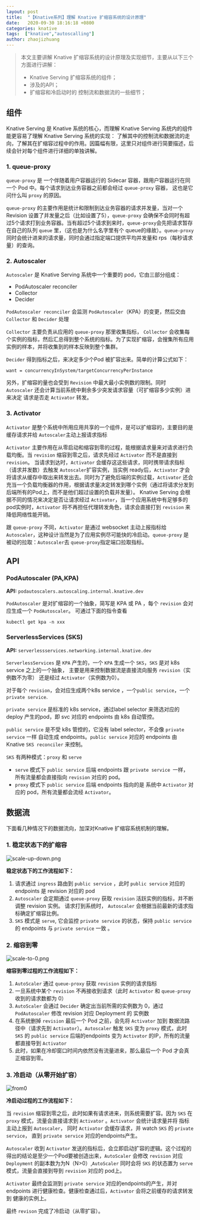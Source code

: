 ```yaml
---
layout: post
title:  "【Knative系列】理解 Knative 扩缩容系统的设计原理"
date:   2020-09-30 18:16:18 +0800
categories: knative
tags:  ["knative","autoscalling"]
author: zhaojizhuang
---
```


> 本文主要讲解 Knative 扩缩容系统的设计原理及实现细节，主要从以下三个方面进行讲解：
> * Knative Serving 扩缩容系统的组件；
> * 涉及的API；
> * 扩缩容和冷启动时的 控制流和数据流的一些细节；

## 组件

Knative Serving 是 Knative 系统的核心，而理解 Knative Serving 系统内的组件能更容易了理解 Knative Serving 系统的实现：
了解其中的控制流和数据流的走向，了解其在扩缩容过程中的作用。因篇幅有限，这里只对组件进行简要描述，后续会针对每个组件进行详细的单独讲解。

### 1. queue-proxy

`queue-proxy` 是 一个伴随着用户容器运行的 Sidecar 容器，跟用户容器运行在同一个 Pod 中。每个请求到达业务容器之前都会经过 `queue-proxy` 容器，
这也是它问什么叫 `proxy` 的原因。

`queue-proxy` 的主要作用是统计和限制到达业务容器的请求并发量，当对一个 Revision 设置了并发量之后（比如设置了5），`queue-proxy` 会确保不会同时有超过5个请求打到业务容器。当有超过5个请求到来时，`queue-proxy`会先把请求暂存在自己的队列 `queue` 里，（这也是为什么名字里有个 queue的缘故）。`queue-proxy` 同时会统计进来的请求量，同时会通过指定端口提供平均并发量和 rps（每秒请求量）的查询。

### 2. Autoscaler
 
`Autoscaler` 是 Knative Serving 系统中一个重要的 pod，它由三部分组成：

* PodAutoscaler reconciler
* Collector
* Decider

`PodAutoscaler reconciler` 会监测 `PodAutoscaler`（KPA）的变更，然后交由 `Collector` 和 `Decider` 处理

`Collector` 主要负责从应用的 `queue-proxy` 那里收集指标， `Collector` 会收集每个实例的指标，然后汇总得到整个系统的指标。为了实现扩缩容，会搜集所有应用实例的样本，并将收集到的样本反映到整个集群。

`Decider` 得到指标之后，来决定多少个Pod 被扩容出来。简单的计算公式如下：

```shell 
want = concurrencyInSystem/targetConcurrencyPerInstance
```

另外，扩缩容的量也会受到 `Revision` 中最大最小实例数的限制。同时 `Autoscaler` 还会计算当前系统中剩余多少突发请求容量（可扩缩容多少实例）进来决定  请求是否走 `Activator` 转发。

### 3. Activator 

`Activator` 是整个系统中所用应用共享的一个组件，是可以扩缩容的，主要目的是缓存请求并给 `Autoscaler`主动上报请求指标

`Activator` 主要作用在从零启动和缩容到零的过程，能根据请求量来对请求进行负载均衡。当 `revision` 缩容到零之后，请求先经过 `Activator` 而不是直接到 `revision`。 当请求到达时，`Activator` 会缓存这这些请求，同时携带请求指标（请求并发数）去触发 `Autoscaler`扩容实例，当实例 ready后，`Activator` 才会将请求从缓存中取出来转发出去。同时为了避免后端的实例过载，`Activator` 还会充当一个负载均衡器的作用，根据请求量决定转发到哪个实例（通过将请求分发到后端所有的Pod上，而不是他们超过设置的负载并发量）。 Knative Serving 会根据不同的情况来决定是否让请求经过 `Activator`，当一个应用系统中有足够多的pod实例时，`Activator` 将不再担任代理转发角色，请求会直接打到 `revision` 来降低网络性能开销。

跟 `queue-proxy` 不同，`Activator` 是通过 websocket 主动上报指标给 `Autoscaler`，这种设计当然是为了应用实例尽可能快的冷启动。`queue-proxy` 是被动的拉取：`Autoscaler`去 `queue-proxy`指定端口拉取指标。

## API

### PodAutoscaler (PA,KPA)

**API:** `podautoscalers.autoscaling.internal.knative.dev`

`PodAutoscaler` 是对扩缩容的一个抽象，简写是 KPA 或 PA ，每个 `revision`
 会对应生成一个 `PodAutoscaler`。 
 可通过下面的指令查看
 
```shell
kubectl get kpa -n xxx
```

### ServerlessServices (SKS)
**API:** `serverlessservices.networking.internal.knative.dev`
 
 `ServerlessServices` 是 `KPA` 产生的，一个 `KPA` 生成一个 `SKS`，`SKS` 是对 k8s service 之上的一个抽象，
 主要是用来控制数据流是直接流向服务 `revision`（实例数不为零） 还是经过 `Activator`（实例数为0）。
 
 对于每个 `revision`，会对应生成两个k8s service ，一个`public service`，一个 `private service`.
 
 `private service` 是标准的 k8s service，通过label selector 来筛选对应的deploy 产生的pod，即 svc 对应的 endpoints 由 k8s 自动管控。
 
 `public service` 是不受 k8s 管控的，它没有 label selector，不会像 `private service` 一样 自动生成 endpoints。`public service` 对应的 endpoints 
 由 Knative `SKS reconciler` 来控制。 
 
 `SKS` 有两种模式：`proxy` 和 `serve`
 
 * `serve` 模式下 `public service` 后端 endpoints 跟 `private service `一样， 所有流量都会直接指向  `revision` 对应的 pod。
 * `proxy` 模式下 `public service` 后端 endpoints 指向的是 系统中  `Activator` 对应的 pod，所有流量都会流经 `Activator`。 
 
 ## 数据流
 
 下面看几种情况下的数据流向，加深对Knative 扩缩容系统机制的理解。
 
 ### 1. 稳定状态下的扩缩容
 
 ![scale-up-down.png](/images/scale-up-down.png)

 **稳定状态下的工作流程如下：**

 1. 请求通过 `ingress` 路由到 `public service` ，此时 `public service` 对应的 endpoints 是 revision 对应的 pod 
 2. `Autoscaler` 会定期通过 `queue-proxy` 获取 `revision` 活跃实例的指标，并不断调整 revision 实例。
 请求打到系统时，  `Autoscaler` 会根据当前最新的请求指标确定扩缩容比例。
 3.  `SKS` 模式是 `serve`, 它会监控  `private service` 的状态，保持 `public service` 的 endpoints 与 `private service` 一致 。
 
 ### 2. 缩容到零
 
 ![scale-to-0.png](/images/scale-to-0.png)
 
 **缩容到零过程的工作流程如下：**

1. `AutoScaler` 通过  `queue-proxy` 获取 `revision` 实例的请求指标
2. 一旦系统中某个 `revision` 不再接收到请求（此时 `Activator` 和 `queue-proxy` 收到的请求数都为 0）
3. `AutoScaler` 会通过 `Decider` 确定出当前所需的实例数为 0，通过 `PodAutoscaler` 修改 revision 对应 Deployment 的 实例数
4.  在系统删掉 `revision` 最后一个 Pod 之前，会先将 `Activator` 加到 数据流路径中（请求先到 `Activator`）。`Autoscaler` 触发 `SKS` 变为 `proxy` 模式，此时 `SKS` 的 `public service` 后端的endpoints 变为 `Activator` 的IP，所有的流量都直接导到 `Activator` 
5. 此时，如果在冷却窗口时间内依然没有流量进来，那么最后一个 Pod 才会真正缩容到零。
 
 ### 3. 冷启动（从零开始扩容）
 
 ![from0](/images/scale-from-0.png)
 
  **冷启动过程的工作流程如下：**

 当 `revision` 缩容到零之后，此时如果有请求进来，则系统需要扩容。因为 `SKS` 在 `proxy` 模式，流量会直接请求到 `Activator` 。`Activator` 会统计请求量并将 指标主动上报到 `Autoscaler`， 同时 `Activator` 会缓存请求，并 watch `SKS` 的 `private service`， 直到 `private service` 对应的endpoints产生。
 
 `Autoscaler` 收到 `Activator` 发送的指标后，会立即启动扩容的逻辑。这个过程的得出的结论是至少一个Pod要被创造出来，`AutoScaler` 会修改 `revision` 对应 `Deployment` 的副本数为为N（N>0）,`AutoScaler` 同时会将 `SKS` 的状态置为 `serve` 模式，流量会直接到导到 `revision` 对应的 pod上。
 
 `Activator` 最终会监测到 `private service` 对应的endpoints的产生，并对 endpoints 进行健康检查。健康检查通过后，`Activator` 会将之前缓存的请求转发到
 健康的实例上。
 
 最终 `revison` 完成了冷启动（从零扩容）。
 
 
 
